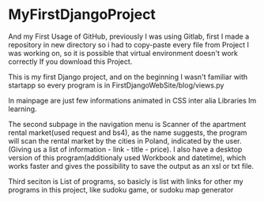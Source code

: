 # MyFirstDjangoProject
And my First Usage of GitHub, previously I was using Gitlab,  first I made a repository in new directory so i had to copy-paste every file from Project I was working on, so it is possible that virtual environment doesn't work correctly If you download this Project.

This is my first Django project, and on the beginning I wasn't familiar with startapp so every program is in FirstDjangoWebSite/blog/views.py

In mainpage are just few informations animated in CSS inter alia Libraries Im learning.

The second subpage in the navigation menu is Scanner of the apartment rental market(used request and bs4), as the name suggests, the program will scan the rental market by the cities in Poland, indicated by the user. (Giving us a list of information - link - title - price). I also have a desktop version of this program(additionaly used Workbook and datetime), which works faster and gives the possibility to save the output as an xsl or txt file.

Third seciton is List of programs, so basicly is list with links for other my programs in this project, like sudoku game, or sudoku map generator 
